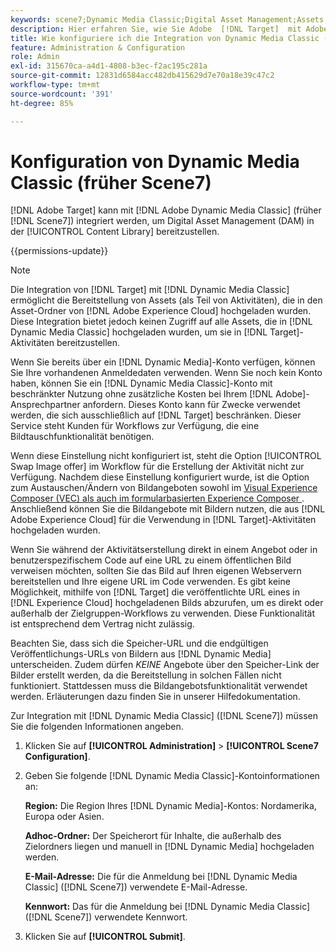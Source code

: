 ```yaml
---
keywords: scene7;Dynamic Media Classic;Digital Asset Management;Assets;DAM;Inhaltsbibliothek;Bild tauschen
description: Hier erfahren Sie, wie Sie Adobe  [!DNL Target]  mit Adobe Dynamic Media Classic (früher Scene7) integrieren können, um Digital Asset Management (DAM) in der Inhaltsbibliothek bereitzustellen.
title: Wie konfiguriere ich die Integration von Dynamic Media Classic (Scene7)?
feature: Administration & Configuration
role: Admin
exl-id: 315670ca-a4d1-4808-b3ec-f2ac195c281a
source-git-commit: 12831d6584acc482db415629d7e70a18e39c47c2
workflow-type: tm+mt
source-wordcount: '391'
ht-degree: 85%

---
```


# Konfiguration von Dynamic Media Classic (früher Scene7)

[!DNL Adobe Target] kann mit [!DNL Adobe Dynamic Media Classic] (früher [!DNL Scene7]) integriert werden, um Digital Asset Management (DAM) in der [!UICONTROL Content Library] bereitzustellen.

{{permissions-update}}

>[!NOTE]
>
>Die Integration von [!DNL Target] mit [!DNL Dynamic Media Classic] ermöglicht die Bereitstellung von Assets (als Teil von Aktivitäten), die in den Asset-Ordner von [!DNL Adobe Experience Cloud] hochgeladen wurden. Diese Integration bietet jedoch keinen Zugriff auf alle Assets, die in [!DNL Dynamic Media Classic] hochgeladen wurden, um sie in [!DNL Target]-Aktivitäten bereitzustellen.

Wenn Sie bereits über ein [!DNL Dynamic Media]-Konto verfügen, können Sie Ihre vorhandenen Anmeldedaten verwenden. Wenn Sie noch kein Konto haben, können Sie ein [!DNL Dynamic Media Classic]-Konto mit beschränkter Nutzung ohne zusätzliche Kosten bei Ihrem [!DNL Adobe]-Ansprechpartner anfordern. Dieses Konto kann für Zwecke verwendet werden, die sich ausschließlich auf [!DNL Target] beschränken. Dieser Service steht Kunden für Workflows zur Verfügung, die eine Bildtauschfunktionalität benötigen.

<!-- 
>[!NOTE]
>
>A restricted-use, free [!DNL Dynamic Media Classic] account for [!DNL Adobe Target] is no longer supported for new customers or new users. Existing sign-in credentials work as usual. 
-->

Wenn diese Einstellung nicht konfiguriert ist, steht die Option [!UICONTROL Swap Image offer] im Workflow für die Erstellung der Aktivität nicht zur Verfügung. Nachdem diese Einstellung konfiguriert wurde, ist die Option zum Austauschen/Ändern von Bildangeboten sowohl im [Visual Experience Composer (VEC) als auch im formularbasierten Experience Composer &#x200B;](/help/main/c-experiences/experiences.md#concept_A2E10F6AFB3D4AEAB6951EE14688848D). Anschließend können Sie die Bildangebote mit Bildern nutzen, die aus [!DNL Adobe Experience Cloud] für die Verwendung in [!DNL Target]-Aktivitäten hochgeladen wurden.

Wenn Sie während der Aktivitätserstellung direkt in einem Angebot oder in benutzerspezifischem Code auf eine URL zu einem öffentlichen Bild verweisen möchten, sollten Sie das Bild auf Ihren eigenen Webservern bereitstellen und Ihre eigene URL im Code verwenden. Es gibt keine Möglichkeit, mithilfe von [!DNL Target] die veröffentlichte URL eines in [!DNL Experience Cloud] hochgeladenen Bilds abzurufen, um es direkt oder außerhalb der Zielgruppen-Workflows zu verwenden. Diese Funktionalität ist entsprechend dem Vertrag nicht zulässig.

Beachten Sie, dass sich die Speicher-URL und die endgültigen Veröffentlichungs-URLs von Bildern aus [!DNL Dynamic Media] unterscheiden. Zudem dürfen *KEINE* Angebote über den Speicher-Link der Bilder erstellt werden, da die Bereitstellung in solchen Fällen nicht funktioniert. Stattdessen muss die Bildangebotsfunktionalität verwendet werden. Erläuterungen dazu finden Sie in unserer Hilfedokumentation.

Zur Integration mit [!DNL Dynamic Media Classic] ([!DNL Scene7]) müssen Sie die folgenden Informationen angeben.

1. Klicken Sie auf **[!UICONTROL Administration]** > **[!UICONTROL Scene7 Configuration]**.

1. Geben Sie folgende [!DNL Dynamic Media Classic]-Kontoinformationen an:

   **Region:** Die Region Ihres [!DNL Dynamic Media]-Kontos: Nordamerika, Europa oder Asien.

   **Adhoc-Ordner:** Der Speicherort für Inhalte, die außerhalb des Zielordners liegen und manuell in [!DNL Dynamic Media] hochgeladen werden.

   **E-Mail-Adresse:** Die für die Anmeldung bei [!DNL Dynamic Media Classic] ([!DNL Scene7]) verwendete E-Mail-Adresse.

   **Kennwort:** Das für die Anmeldung bei [!DNL Dynamic Media Classic] ([!DNL Scene7]) verwendete Kennwort.

1. Klicken Sie auf **[!UICONTROL Submit]**.
